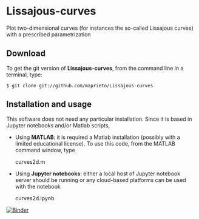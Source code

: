 # Lissajous-curves
Plot two-dimensional curves (for instances the so-called Lissajous curves) with a prescribed parametrization

Download
--------

To get the git version of **Lissajous-curves**, from the command line in a terminal, type:

    $ git clone git://github.com/maprieto/Lissajous-curves

Installation and usage
--------------------

This software does not need any particular installation. Since it is based in Jupyter notebooks and/or Matlab scripts, 

* Using **MATLAB**: it is required a Matlab installation (possibly with a limited educational license). To use this code, from the MATLAB command window, type 

    curves2d.m
    
* Using **Jupyter notebooks**: either a local host of Jupyter notebook server should be running or any cloud-based platforms can be used with the notebook

   curves2d.ipynb

[![Binder](https://mybinder.org/badge_logo.svg)](https://mybinder.org/v2/gh/maprieto/Lissajous-curves/master?filepath=curves2d.ipynb)
